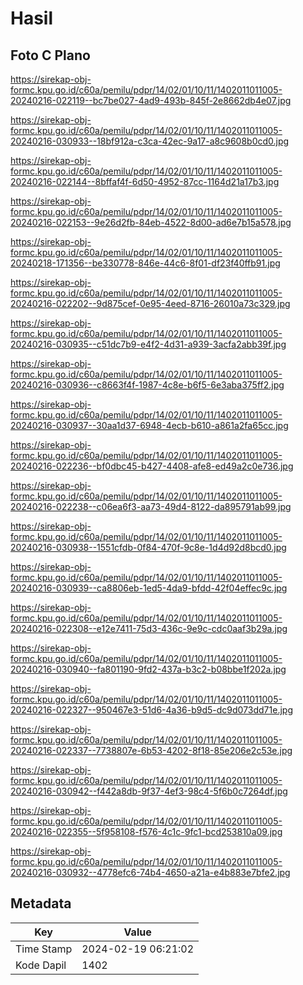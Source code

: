 # Hasil

## Foto C Plano

https://sirekap-obj-formc.kpu.go.id/c60a/pemilu/pdpr/14/02/01/10/11/1402011011005-20240216-022119--bc7be027-4ad9-493b-845f-2e8662db4e07.jpg

https://sirekap-obj-formc.kpu.go.id/c60a/pemilu/pdpr/14/02/01/10/11/1402011011005-20240216-030933--18bf912a-c3ca-42ec-9a17-a8c9608b0cd0.jpg

https://sirekap-obj-formc.kpu.go.id/c60a/pemilu/pdpr/14/02/01/10/11/1402011011005-20240216-022144--8bffaf4f-6d50-4952-87cc-1164d21a17b3.jpg

https://sirekap-obj-formc.kpu.go.id/c60a/pemilu/pdpr/14/02/01/10/11/1402011011005-20240216-022153--9e26d2fb-84eb-4522-8d00-ad6e7b15a578.jpg

https://sirekap-obj-formc.kpu.go.id/c60a/pemilu/pdpr/14/02/01/10/11/1402011011005-20240218-171356--be330778-846e-44c6-8f01-df23f40ffb91.jpg

https://sirekap-obj-formc.kpu.go.id/c60a/pemilu/pdpr/14/02/01/10/11/1402011011005-20240216-022202--9d875cef-0e95-4eed-8716-26010a73c329.jpg

https://sirekap-obj-formc.kpu.go.id/c60a/pemilu/pdpr/14/02/01/10/11/1402011011005-20240216-030935--c51dc7b9-e4f2-4d31-a939-3acfa2abb39f.jpg

https://sirekap-obj-formc.kpu.go.id/c60a/pemilu/pdpr/14/02/01/10/11/1402011011005-20240216-030936--c8663f4f-1987-4c8e-b6f5-6e3aba375ff2.jpg

https://sirekap-obj-formc.kpu.go.id/c60a/pemilu/pdpr/14/02/01/10/11/1402011011005-20240216-030937--30aa1d37-6948-4ecb-b610-a861a2fa65cc.jpg

https://sirekap-obj-formc.kpu.go.id/c60a/pemilu/pdpr/14/02/01/10/11/1402011011005-20240216-022236--bf0dbc45-b427-4408-afe8-ed49a2c0e736.jpg

https://sirekap-obj-formc.kpu.go.id/c60a/pemilu/pdpr/14/02/01/10/11/1402011011005-20240216-022238--c06ea6f3-aa73-49d4-8122-da895791ab99.jpg

https://sirekap-obj-formc.kpu.go.id/c60a/pemilu/pdpr/14/02/01/10/11/1402011011005-20240216-030938--1551cfdb-0f84-470f-9c8e-1d4d92d8bcd0.jpg

https://sirekap-obj-formc.kpu.go.id/c60a/pemilu/pdpr/14/02/01/10/11/1402011011005-20240216-030939--ca8806eb-1ed5-4da9-bfdd-42f04effec9c.jpg

https://sirekap-obj-formc.kpu.go.id/c60a/pemilu/pdpr/14/02/01/10/11/1402011011005-20240216-022308--e12e7411-75d3-436c-9e9c-cdc0aaf3b29a.jpg

https://sirekap-obj-formc.kpu.go.id/c60a/pemilu/pdpr/14/02/01/10/11/1402011011005-20240216-030940--fa801190-9fd2-437a-b3c2-b08bbe1f202a.jpg

https://sirekap-obj-formc.kpu.go.id/c60a/pemilu/pdpr/14/02/01/10/11/1402011011005-20240216-022327--950467e3-51d6-4a36-b9d5-dc9d073dd71e.jpg

https://sirekap-obj-formc.kpu.go.id/c60a/pemilu/pdpr/14/02/01/10/11/1402011011005-20240216-022337--7738807e-6b53-4202-8f18-85e206e2c53e.jpg

https://sirekap-obj-formc.kpu.go.id/c60a/pemilu/pdpr/14/02/01/10/11/1402011011005-20240216-030942--f442a8db-9f37-4ef3-98c4-5f6b0c7264df.jpg

https://sirekap-obj-formc.kpu.go.id/c60a/pemilu/pdpr/14/02/01/10/11/1402011011005-20240216-022355--5f958108-f576-4c1c-9fc1-bcd253810a09.jpg

https://sirekap-obj-formc.kpu.go.id/c60a/pemilu/pdpr/14/02/01/10/11/1402011011005-20240216-030932--4778efc6-74b4-4650-a21a-e4b883e7bfe2.jpg


## Metadata

| Key        | Value               |
| ---------- | ------------------- |
| Time Stamp | 2024-02-19 06:21:02 |
| Kode Dapil | 1402                |




